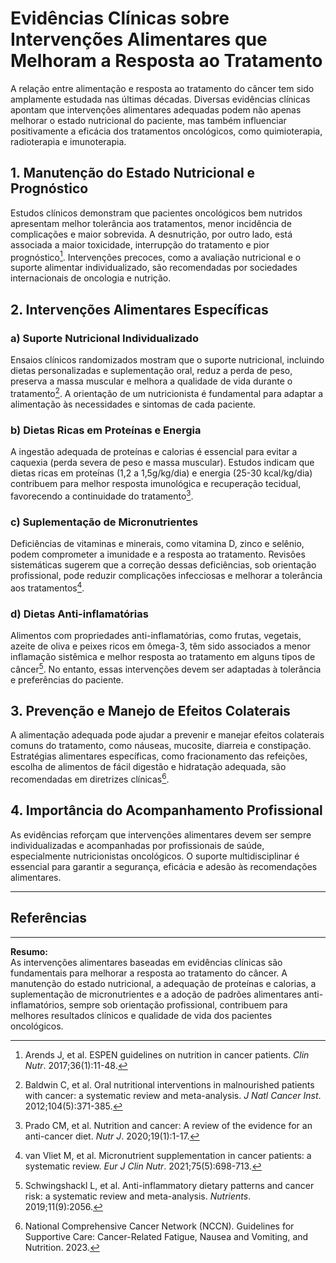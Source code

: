 # Evidências Clínicas sobre Intervenções Alimentares que Melhoram a Resposta ao Tratamento

A relação entre alimentação e resposta ao tratamento do câncer tem sido amplamente estudada nas últimas décadas. Diversas evidências clínicas apontam que intervenções alimentares adequadas podem não apenas melhorar o estado nutricional do paciente, mas também influenciar positivamente a eficácia dos tratamentos oncológicos, como quimioterapia, radioterapia e imunoterapia.

## 1. Manutenção do Estado Nutricional e Prognóstico

Estudos clínicos demonstram que pacientes oncológicos bem nutridos apresentam melhor tolerância aos tratamentos, menor incidência de complicações e maior sobrevida. A desnutrição, por outro lado, está associada a maior toxicidade, interrupção do tratamento e pior prognóstico[^1]. Intervenções precoces, como a avaliação nutricional e o suporte alimentar individualizado, são recomendadas por sociedades internacionais de oncologia e nutrição.

## 2. Intervenções Alimentares Específicas

### a) Suporte Nutricional Individualizado

Ensaios clínicos randomizados mostram que o suporte nutricional, incluindo dietas personalizadas e suplementação oral, reduz a perda de peso, preserva a massa muscular e melhora a qualidade de vida durante o tratamento[^2]. A orientação de um nutricionista é fundamental para adaptar a alimentação às necessidades e sintomas de cada paciente.

### b) Dietas Ricas em Proteínas e Energia

A ingestão adequada de proteínas e calorias é essencial para evitar a caquexia (perda severa de peso e massa muscular). Estudos indicam que dietas ricas em proteínas (1,2 a 1,5g/kg/dia) e energia (25-30 kcal/kg/dia) contribuem para melhor resposta imunológica e recuperação tecidual, favorecendo a continuidade do tratamento[^3].

### c) Suplementação de Micronutrientes

Deficiências de vitaminas e minerais, como vitamina D, zinco e selênio, podem comprometer a imunidade e a resposta ao tratamento. Revisões sistemáticas sugerem que a correção dessas deficiências, sob orientação profissional, pode reduzir complicações infecciosas e melhorar a tolerância aos tratamentos[^4].

### d) Dietas Anti-inflamatórias

Alimentos com propriedades anti-inflamatórias, como frutas, vegetais, azeite de oliva e peixes ricos em ômega-3, têm sido associados a menor inflamação sistêmica e melhor resposta ao tratamento em alguns tipos de câncer[^5]. No entanto, essas intervenções devem ser adaptadas à tolerância e preferências do paciente.

## 3. Prevenção e Manejo de Efeitos Colaterais

A alimentação adequada pode ajudar a prevenir e manejar efeitos colaterais comuns do tratamento, como náuseas, mucosite, diarreia e constipação. Estratégias alimentares específicas, como fracionamento das refeições, escolha de alimentos de fácil digestão e hidratação adequada, são recomendadas em diretrizes clínicas[^6].

## 4. Importância do Acompanhamento Profissional

As evidências reforçam que intervenções alimentares devem ser sempre individualizadas e acompanhadas por profissionais de saúde, especialmente nutricionistas oncológicos. O suporte multidisciplinar é essencial para garantir a segurança, eficácia e adesão às recomendações alimentares.

---

## Referências

[^1]: Arends J, et al. ESPEN guidelines on nutrition in cancer patients. *Clin Nutr*. 2017;36(1):11-48.
[^2]: Baldwin C, et al. Oral nutritional interventions in malnourished patients with cancer: a systematic review and meta-analysis. *J Natl Cancer Inst*. 2012;104(5):371-385.
[^3]: Prado CM, et al. Nutrition and cancer: A review of the evidence for an anti-cancer diet. *Nutr J*. 2020;19(1):1-17.
[^4]: van Vliet M, et al. Micronutrient supplementation in cancer patients: a systematic review. *Eur J Clin Nutr*. 2021;75(5):698-713.
[^5]: Schwingshackl L, et al. Anti-inflammatory dietary patterns and cancer risk: a systematic review and meta-analysis. *Nutrients*. 2019;11(9):2056.
[^6]: National Comprehensive Cancer Network (NCCN). Guidelines for Supportive Care: Cancer-Related Fatigue, Nausea and Vomiting, and Nutrition. 2023.

---

**Resumo:**  
As intervenções alimentares baseadas em evidências clínicas são fundamentais para melhorar a resposta ao tratamento do câncer. A manutenção do estado nutricional, a adequação de proteínas e calorias, a suplementação de micronutrientes e a adoção de padrões alimentares anti-inflamatórios, sempre sob orientação profissional, contribuem para melhores resultados clínicos e qualidade de vida dos pacientes oncológicos.